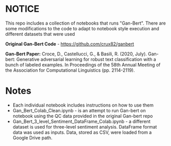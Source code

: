 # NOTICE
This repo includes a collection of notebooks that runs "Gan-Bert". There are some modifications to the code to adapt to notebook style execution and different datasets that were used

**Original Gan-Bert Code** - https://github.com/crux82/ganbert

**Gan-Bert Paper:**
Croce, D., Castellucci, G., & Basili, R. (2020, July). Gan-bert: Generative adversarial learning for robust text classification with a bunch of labeled examples. In Proceedings of the 58th Annual Meeting of the Association for Computational Linguistics (pp. 2114-2119).


# Notes
* Each individual notebook includes instructions on how to use them
* Gan_Bert_Colab_Clean.ipynb - is an attempt to run Gan-bert on notebook using the QC data provided in the original Gan-bert repo
* Gan_Bert_3_level_Sentiment_DataFrame_Colab.ipynb - a different dataset is used for three-level sentiment analysis. DataFrame format data was used as inputs. Data, stored as CSV, were loaded from a Google Drive path.
